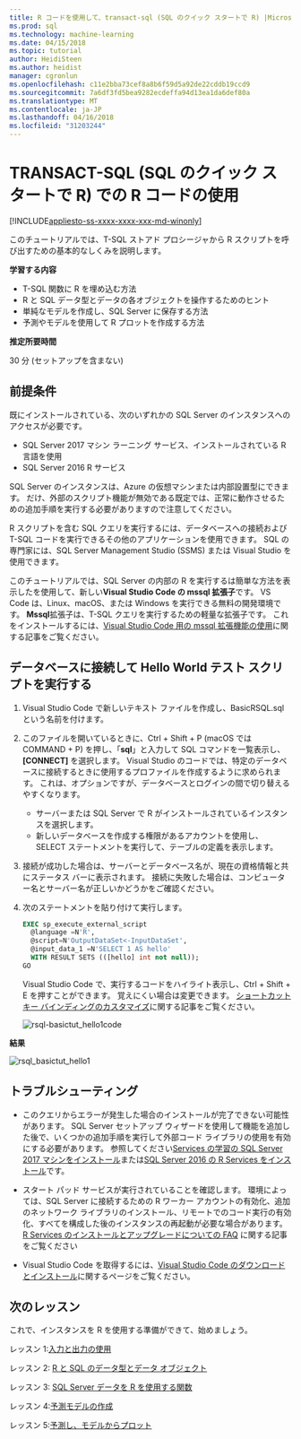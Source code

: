 ```yaml
---
title: R コードを使用して、transact-sql (SQL のクイック スタートで R) |Microsoft ドキュメント
ms.prod: sql
ms.technology: machine-learning
ms.date: 04/15/2018
ms.topic: tutorial
author: HeidiSteen
ms.author: heidist
manager: cgronlun
ms.openlocfilehash: c11e2bba73cef8a8b6f59d5a92de22cddb19ccd9
ms.sourcegitcommit: 7a6df3fd5bea9282ecdeffa94d13ea1da6def80a
ms.translationtype: MT
ms.contentlocale: ja-JP
ms.lasthandoff: 04/16/2018
ms.locfileid: "31203244"
---
```

# <a name="using-r-code-in-transact-sql-r-in-sql-quickstart"></a>TRANSACT-SQL (SQL のクイック スタートで R) での R コードの使用
[!INCLUDE[appliesto-ss-xxxx-xxxx-xxx-md-winonly](../../includes/appliesto-ss-xxxx-xxxx-xxx-md-winonly.md)]

このチュートリアルでは、T-SQL ストアド プロシージャから R スクリプトを呼び出すための基本的なしくみを説明します。

**学習する内容**

+ T-SQL 関数に R を埋め込む方法
+ R と SQL データ型とデータの各オブジェクトを操作するためのヒント
+ 単純なモデルを作成し、SQL Server に保存する方法
+ 予測やモデルを使用して R プロットを作成する方法

**推定所要時間**

30 分 (セットアップを含まない)

## <a name="prerequisites"></a>前提条件

既にインストールされている、次のいずれかの SQL Server のインスタンスへのアクセスが必要です。

+ SQL Server 2017 マシン ラーニング サービス、インストールされている R 言語を使用
+ SQL Server 2016 R サービス

SQL Server のインスタンスは、Azure の仮想マシンまたは内部設置型にできます。 だけ、外部のスクリプト機能が無効である既定では、正常に動作させるための追加手順を実行する必要がありますので注意してください。

R スクリプトを含む SQL クエリを実行するには、データベースへの接続および T-SQL コードを実行できるその他のアプリケーションを使用できます。 SQL の専門家には、SQL Server Management Studio (SSMS) または Visual Studio を使用できます。

このチュートリアルでは、SQL Server の内部の R を実行するは簡単な方法を表示したを使用して、新しい**Visual Studio Code の mssql 拡張子**です。 VS Code は、Linux、macOS、または Windows を実行できる無料の開発環境です。 **Mssql**拡張子は、T-SQL クエリを実行するための軽量な拡張子です。 これをインストールするには、[Visual Studio Code 用の mssql 拡張機能の使用](https://docs.microsoft.com/sql/linux/sql-server-linux-develop-use-vscode)に関する記事をご覧ください。

## <a name="connect-to-a-database-and-run-a-hello-world-test-script"></a>データベースに接続して Hello World テスト スクリプトを実行する

1. Visual Studio Code で新しいテキスト ファイルを作成し、BasicRSQL.sql という名前を付けます。
2. このファイルを開いているときに、Ctrl + Shift + P (macOS では COMMAND + P) を押し、「**sql**」と入力して SQL コマンドを一覧表示し、**[CONNECT]** を選択します。 Visual Studio のコードでは、特定のデータベースに接続するときに使用するプロファイルを作成するように求められます。 これは、オプションですが、データベースとログインの間で切り替えるやすくなります。
    + サーバーまたは SQL Server で R がインストールされているインスタンスを選択します。
    + 新しいデータベースを作成する権限があるアカウントを使用し、SELECT ステートメントを実行して、テーブルの定義を表示します。
2. 接続が成功した場合は、サーバーとデータベース名が、現在の資格情報と共にステータス バーに表示されます。 接続に失敗した場合は、コンピューター名とサーバー名が正しいかどうかをご確認ください。
3. 次のステートメントを貼り付けて実行します。

    ```sql
    EXEC sp_execute_external_script
      @language =N'R',
      @script=N'OutputDataSet<-InputDataSet',
      @input_data_1 =N'SELECT 1 AS hello'
      WITH RESULT SETS (([hello] int not null));
    GO
    ```

    Visual Studio Code で、実行するコードをハイライト表示し、Ctrl + Shift + E を押すことができます。 覚えにくい場合は変更できます。 [ショートカット キー バインディングのカスタマイズ](https://github.com/Microsoft/vscode-mssql/wiki/customize-shortcuts)に関する記事をご覧ください。

    ![rsql-basictut_hello1code](media/rsql-basictut-hello1code.PNG)

**結果**

![rsql_basictut_hello1](media/rsql-basictut-hello1.PNG)

## <a name="troubleshooting"></a>トラブルシューティング

+ このクエリからエラーが発生した場合のインストールが完了できない可能性があります。 SQL Server セットアップ ウィザードを使用して機能を追加した後で、いくつかの追加手順を実行して外部コード ライブラリの使用を有効にする必要があります。  参照してください[Services の学習の SQL Server 2017 マシンをインストール](../install/sql-machine-learning-services-windows-install.md)または[SQL Server 2016 の R Services をインストール](../install/sql-r-services-windows-install.md)です。

+ スタート パッド サービスが実行されていることを確認します。 環境によっては、SQL Server に接続するための R ワーカー アカウントの有効化、追加のネットワーク ライブラリのインストール、リモートでのコード実行の有効化、すべてを構成した後のインスタンスの再起動が必要な場合があります。 [R Services のインストールとアップグレードについての FAQ](../r/upgrade-and-installation-faq-sql-server-r-services.md) に関する記事をご覧ください

+ Visual Studio Code を取得するには、[Visual Studio Code のダウンロードとインストール](https://code.visualstudio.com/Download)に関するページをご覧ください。

## <a name="next-lesson"></a>次のレッスン

これで、インスタンスを R を使用する準備ができて、始めましょう。

レッスン 1:[入力と出力の使用](rtsql-working-with-inputs-and-outputs.md)

レッスン 2: [R と SQL のデータ型とデータ オブジェクト](rtsql-r-and-sql-data-types-and-data-objects.md)

レッスン 3: [SQL Server データを R を使用する関数](rtsql-using-r-functions-with-sql-server-data.md)

レッスン 4:[予測モデルの作成](rtsql-create-a-predictive-model-r.md)

レッスン 5:[予測し、モデルからプロット](rtsql-predict-and-plot-from-model.md)

